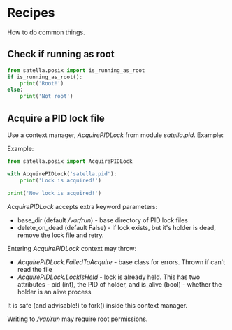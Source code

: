 # Recipes

How to do common things.

## Check if running as root

```python
from satella.posix import is_running_as_root
if is_running_as_root():
    print('Root!')
else:
    print('Not root')
```


## Acquire a PID lock file

Use a context manager, _AcquirePIDLock_ from module _satella.pid_. Example:

Example:
```python
from satella.posix import AcquirePIDLock

with AcquirePIDLock('satella.pid'):
    print('Lock is acquired!')
    
print('Now lock is acquired!')
```

_AcquirePIDLock_ accepts extra keyword parameters:
* base_dir (default _/var/run_) - base directory of PID lock files
* delete_on_dead (default False) - if lock exists, but it's holder is dead, 
 remove the lock file and retry.
 
Entering _AcquirePIDLock_ context may throw:

* _AcquirePIDLock.FailedToAcquire_ - base class for errors. Thrown if can't read the file
* _AcquirePIDLock.LockIsHeld_ - lock is already held. This has two attributes - pid (int), the PID of holder,
 and is_alive (bool) - whether the holder is an alive process


It is safe (and advisable!) to fork() inside this context manager. 

Writing to _/var/run_ may require root permissions.
